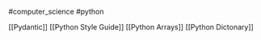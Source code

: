 #computer_science #python

[[Pydantic]]
[[Python Style Guide]]
[[Python Arrays]]
[[Python Dictonary]]